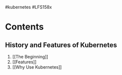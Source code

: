 #kubernetes #LFS158x 
# Contents
## History and Features of Kubernetes
1. [[The Beginning]]
2. [[Features]]
3. [[Why Use Kubernetes]]